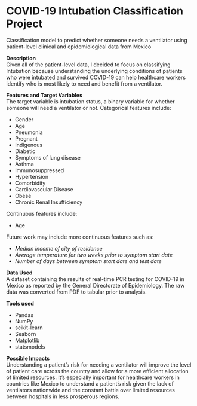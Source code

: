 # COVID-19 Intubation Classification Project
Classification model to predict whether someone needs a ventilator using patient-level clinical and epidemiological data from Mexico

**Description**\
Given all of the patient-level data, I decided to focus on classifying Intubation because understanding the underlying conditions of patients who were intubated and survived COVID-19 can help healthcare workers identify who is most likely to need and benefit from a ventilator.

**Features and Target Variables**\
The target variable is intubation status, a binary variable for whether someone will need a ventilator or not. Categorical features include:
* Gender
* Age
* Pneumonia
* Pregnant
* Indigenous
* Diabetic
* Symptoms of lung disease
* Asthma
* Immunosuppressed
* Hypertension
* Comorbidity
* Cardiovascular Disease
* Obese
* Chronic Renal Insufficiency

Continuous features include:
* Age

Future work may include more continuous features such as:
* *Median income of city of residence*
* *Average temperature for two weeks prior to symptom start date*
* *Number of days between symptom start date and test date*


**Data Used**\
A dataset containing the results of real-time PCR testing for COVID-19 in Mexico as reported by the General Directorate of Epidemiology. The raw data was converted from PDF to tabular prior to analysis.

**Tools used**
* Pandas
* NumPy
* scikit-learn
* Seaborn
* Matplotlib
* statsmodels

**Possible Impacts**\
Understanding a patient’s risk for needing a ventilator will improve the level of patient care across the country and allow for a more efficient allocation of limited resources. It’s especially important for healthcare workers in countries like Mexico to understand a patient’s risk given the lack of ventilators nationwide and the constant battle over limited resources between hospitals in less prosperous regions. 
